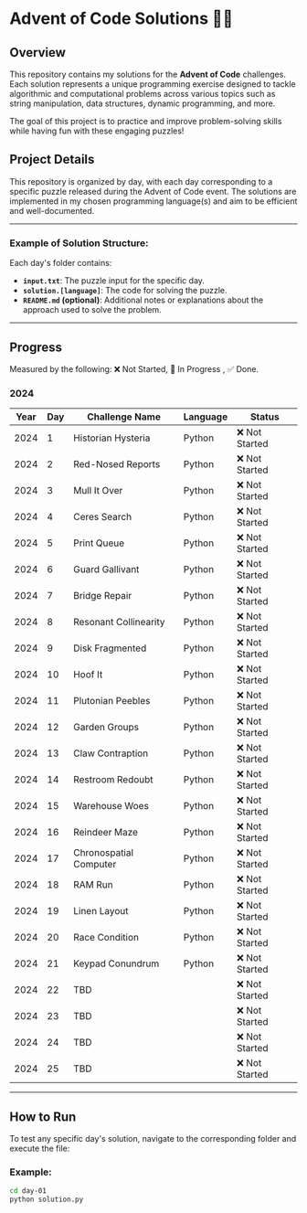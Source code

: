 # Advent of Code Solutions 🎄✨

## Overview

This repository contains my solutions for the **Advent of Code** challenges. Each solution represents a unique programming exercise designed to tackle algorithmic and computational problems across various topics such as string manipulation, data structures, dynamic programming, and more.

The goal of this project is to practice and improve problem-solving skills while having fun with these engaging puzzles!

## Project Details

This repository is organized by day, with each day corresponding to a specific puzzle released during the Advent of Code event. The solutions are implemented in my chosen programming language(s) and aim to be efficient and well-documented.

---

### Example of Solution Structure:

Each day's folder contains:
- **`input.txt`**: The puzzle input for the specific day.
- **`solution.[language]`**: The code for solving the puzzle.
- **`README.md` (optional)**: Additional notes or explanations about the approach used to solve the problem.

---

## Progress

Measured by the following: ❌ Not Started, 🔄 In Progress , ✅ Done.

### 2024

| Year | Day | Challenge Name                 | Language       | Status          |
|------|-----|--------------------------------|----------------|-----------------|
| 2024 | 1   | Historian Hysteria             | Python         | ❌ Not Started  |
| 2024 | 2   | Red-Nosed Reports              | Python         | ❌ Not Started  |
| 2024 | 3   | Mull It Over                   | Python         | ❌ Not Started  |
| 2024 | 4   | Ceres Search                   | Python         | ❌ Not Started  |
| 2024 | 5   | Print Queue                    | Python         | ❌ Not Started  |
| 2024 | 6   | Guard Gallivant                | Python         | ❌ Not Started  |
| 2024 | 7   | Bridge Repair                  | Python         | ❌ Not Started  |
| 2024 | 8   | Resonant Collinearity          | Python         | ❌ Not Started  |
| 2024 | 9   | Disk Fragmented                | Python         | ❌ Not Started  |
| 2024 | 10  | Hoof It                        | Python         | ❌ Not Started  |
| 2024 | 11  | Plutonian Peebles              | Python         | ❌ Not Started  |
| 2024 | 12  | Garden Groups                  | Python         | ❌ Not Started  |
| 2024 | 13  | Claw Contraption               | Python         | ❌ Not Started  |
| 2024 | 14  | Restroom Redoubt               | Python         | ❌ Not Started  |
| 2024 | 15  | Warehouse Woes                 | Python         | ❌ Not Started  |
| 2024 | 16  | Reindeer Maze                  | Python         | ❌ Not Started  |
| 2024 | 17  | Chronospatial Computer         | Python         | ❌ Not Started  |
| 2024 | 18  | RAM Run                        | Python         | ❌ Not Started  |
| 2024 | 19  | Linen Layout                   | Python         | ❌ Not Started  |
| 2024 | 20  | Race Condition                 | Python         | ❌ Not Started  |
| 2024 | 21  | Keypad Conundrum               | Python         | ❌ Not Started  |
| 2024 | 22  | TBD                            |                | ❌ Not Started  |
| 2024 | 23  | TBD                            |                | ❌ Not Started  |
| 2024 | 24  | TBD                            |                | ❌ Not Started  |
| 2024 | 25  | TBD                            |                | ❌ Not Started  |

---

## How to Run

To test any specific day's solution, navigate to the corresponding folder and execute the file:

### Example:
```bash
cd day-01
python solution.py
